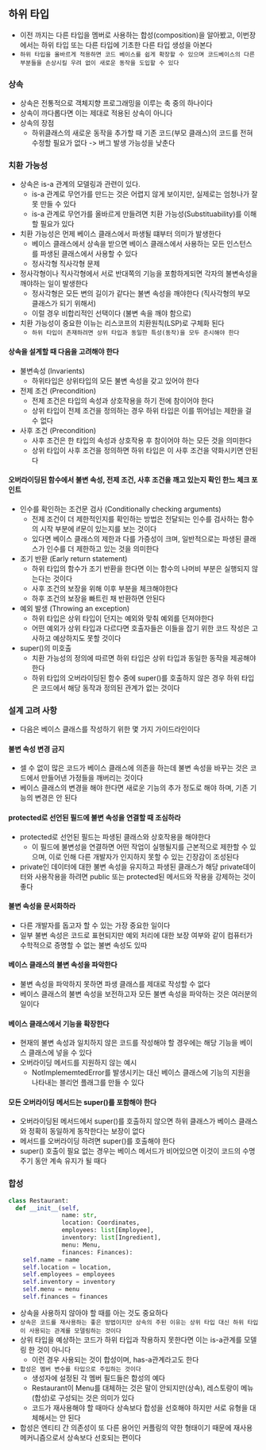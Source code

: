## 하위 타입

- 이전 까지는 다른 타입을 멤버로 사용하는 합성(composition)을 알아봤고, 이번장에서는 하위 타입 또는 다른 타입에 기초한 다른 타입 생성을 아본다
- `하위 타입을 올바르게 적용하면 코드 베이스를 쉽게 확장할 수 있으며 코드베이스의 다른 부분들을 손상시킬 우려 없이 새로운 동작을 도입할 수 있다`

### 상속

- 상속은 전통적으로 객체지향 프로그래밍을 이루는 축 중의 하나이다
- 상속이 까다롭다면 이는 제대로 적용된 상속이 아니다
- 상속의 장점
  - 하위클래스의 새로운 동작을 추가할 때 기존 코드(부모 클래스)의 코드를 전혀 수정할 필요가 없다 -> 버그 발생 가능성을 낮춘다

### 치환 가능성

- 상속은 is-a 관계의 모델링과 관련이 있다.
  - is-a 관계로 무언가를 만드는 것은 어렵지 않게 보이지만, 실제로는 엄청나가 잘 못 만들 수 있다
  - is-a 관계로 무언가를 올바르게 만들려면 치환 가능성(Substituability)를 이해할 필요가 있다
- 치환 가능성은 먼제 베이스 클래스에서 파생될 떄부터 의미가 발생한다
  - 베이스 클래스에서 상속을 받으면 베이스 클래스에서 사용하는 모든 인스턴스를 파생된 클래스에서 사용할 수 있다
  - 정사각형 직사각형 문제
- 정사각형이나 직사각형에서 서로 반대쪽의 기능을 포함하게되면 각자의 불변속성을 깨야하는 일이 발생한다
  - 정사각형은 모든 변의 길이가 같다는 불변 속성을 깨야한다 (직사각형의 부모 클래스가 되기 위해서)
  - 이럴 경우 비합리적인 선택이다 (불변 속을 깨야 함으로)
- 치환 가능성이 중요한 이뉴는 리스코프의 치환원칙(LSP)로 구체화 된다
  - `하위 타입이 존재하려면 상위 타입과 동일한 특성(동작)을 모두 준시해야 한다`

#### 상속을 설계할 때 다음을 고려해야 한다

- 불변속성 (Invarients)
  - 하위타입은 상위타입의 모든 불변 속성을 갖고 있어야 한다
- 전제 조건 (Precondition)
  - 전제 조건은 타입의 속성과 상호작용을 하기 전에 참이어야 한다
  - 상위 타입이 전제 조건을 정의하는 경우 하위 타입은 이를 뛰어넘는 제한을 걸 수 없다
- 사후 조건 (Precondition)
  - 사후 조건은 한 타입의 속성과 상호작용 후 참이어야 하는 모든 것을 의미한다
  - 상위 타입이 사후 조건을 정의하면 하위 타입은 이 사후 조건을 약화시키면 안된다

#### 오버라이딩된 함수에서 불변 속성, 전제 조건, 사후 조건을 깨고 있는지 확인 한느 체크 포인트

- 인수를 확인하는 조건문 검사 (Conditionally checking arguments)
  - 전제 조건이 더 제한적인지를 확인하는 방법은 전달되는 인수를 검사하는 함수의 시작 부분에 if문이 있는지를 보는 것이다
  - 있다면 베이스 클래스의 제한과 다를 가증성이 크며, 일반적으로는 파생된 클래스가 인수를 더 제한하고 있는 것을 의미한다
- 조기 반환 (Early return statement)
  - 하위 타입의 함수가 조기 반환을 한다면 이는 함수의 나머비 부분은 실행되지 않는다는 것이다
  - 사후 조건의 보장을 위해 이후 부분을 체크해야한다
  - 하후 조건의 보장을 빠트린 채 반환하면 안된다
- 예외 발생 (Throwing an exception)
  - 하위 타입은 상위 타입이 던지는 예외와 맞춰 예외를 던져야한다
  - 어떤 예외가 상위 타입과 다르다면 호출자들은 이들을 잡기 위한 코드 작성은 고사하고 예상하지도 못할 것이다
- super()의 미호출
  - 치환 가능성의 정의에 따르면 하위 타입은 상위 타입과 동일한 동작을 제공해야 한다
  - 하위 타입의 오버라이딩된 함수 중에 super()를 호출하지 않은 경우 하위 타입은 코드에서 해당 동작과 정의된 관계가 없는 것이다

### 설계 고려 사항

- 다음은 베이스 클래스를 작성하기 위한 몇 가지 가이드라인이다

#### 불변 속성 변경 금지

- 셀 수 없이 많은 코드가 베이스 클래스에 의존을 하는데 불변 속성을 바꾸는 것은 코드에서 만들어낸 가정들을 깨버리는 것이다
- 베이스 클래스의 변경을 해야 한다면 새로운 기능의 추가 정도로 해야 하며, 기존 기능의 변경은 안 된다

#### protected로 선언된 필드에 불변 속성을 연결할 때 조심하라

- protected로 선언된 필드는 파생된 클래스와 상호작용을 해야한다
  - 이 필드에 불변성을 연결하면 어떤 작업이 실행될지를 근본적으로 제한할 수 있으며, 이로 인해 다른 개발자가 인지하지 못할 수 있는 긴장감이 조성된다
- private인 데이터에 대한 불변 속성을 유지하고 파생된 클래스가 해당 private데이터와 사용작용을 하려면 public 또는 protected된 메서드와 작용을 강제하는 것이 좋다

#### 불변 속성을 문서화하라

- 다른 개발자를 돕고자 할 수 있는 가장 중요한 일이다
- 일부 불변 속성은 코드로 표현되지만 예외 처리에 대한 보장 여부와 같이 컴퓨터가 수학적으로 증명할 수 없는 불변 속성도 있따

#### 베이스 클래스의 불변 속성을 파악한다

- 불변 속성을 파악하지 못하면 파생 클래스를 제대로 작성할 수 없다
- 베이스 클래스의 불변 속성을 보전하고자 모든 불변 속성을 파악하는 것은 여러분의 일이다

#### 베이스 클래스에서 기능을 확장한다

- 현재의 불변 속성과 일치하지 않은 코드를 작성해야 할 경우에는 해당 기능을 베이스 클래스에 넣을 수 있다
- 오버라이딩 메서드를 지원하지 않는 예시
  - NotImplememtedError를 발생시키는 대신 베이스 클래스에 기능의 지원을 나타내는 블리언 플래그를 만들 수 있다

#### 모든 오버라이딩 메서드는 super()를 포함해야 한다

- 오버라이딩된 메서드에서 super()를 호출하지 않으면 하위 클래스가 베이스 클래스와 정확히 동일하게 동작한다는 보장이 없다
- 메서드를 오버라이딩 하려면 super()를 호출해야 한다
- super() 호출이 필요 없는 경우는 베이스 메서드가 비어있으면 이것이 코드의 수명 주기 동안 계속 유지가 될 때다

### 합성

```python
class Restaurant:
  def __init__(self,
               name: str,
               location: Coordinates,
               employees: list[Employee],
               inventory: list[Ingredient],
               menu: Menu,
               finances: Finances):
    self.name = name
    self.location = location,
    self.employees = employees
    self.inventory = inventory
    self.menu = menu
    self.finances = finances

```

- 상속을 사용하지 않아야 할 때를 아는 것도 중요하다
- `상속은 코드를 재사용하는 좋은 방법이지만 상속의 주된 이유는 상위 타입 대신 하위 타입이 사용되는 관계를 모델링하는 것이다`
- 상위 타입을 예상하는 코드가 하위 타입과 작용하지 못한다면 이는 is-a관계를 모델링 한 것이 아니다
  - 이런 경우 사용되는 것이 합성이며, has-a관계라고도 한다
- `합성은 멤버 변수를 타입으로 주입하는 것이다`
  - 생성자에 설정된 각 멤버 필드들은 합성의 예다
  - Restaurant이 Menu를 대체하는 것은 말이 안되지만(상속), 레스토랑이 메뉴(합성)로 구성되는 것은 의미가 있다
  - 코드가 재사용해야 할 때마다 상속보다 합성을 선호해야 하지만 서로 유형을 대체해서는 안 된다
- 합성은 엔티티 간 의존성이 또 다른 용어인 커플링의 약한 형태이기 때문에 재사용 메커니즘으로서 상속보다 선호되는 편이다 
